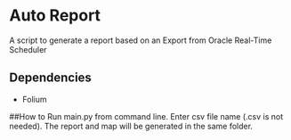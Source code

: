 # Auto Report
A script to generate a report based on an Export from Oracle Real-Time Scheduler

## Dependencies
* Folium

##How to
Run main.py from command line. Enter csv file name (.csv is not needed). The report and map will be generated in the same folder.
